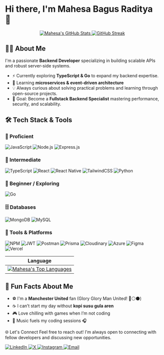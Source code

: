 <p align="center">
  <h1> Hi there, I'm Mahesa Bagus Raditya 👋</h1>
</p>

<p align="center">
  <a href="https://github.com/mahesabagusr">
    <img src="https://github-readme-stats.vercel.app/api?username=mahesabagusr&theme=react&hide_border=false&include_all_commits=true&count_private=false" alt="Mahesa's GitHub Stats" />
  </a>
  <a href="https://git.io/streak-stats">
    <img src="https://github-readme-streak-stats.herokuapp.com/?user=mahesabagusr&theme=react&hide_border=false" alt="GitHub Streak" />
  </a>
</p>

## 👨‍💻 About Me  
I'm a passionate **Backend Developer** specializing in building scalable APIs and robust server-side systems.  

- ⚡ Currently exploring **TypeScript & Go** to expand my backend expertise.  
- 🌱 Learning **microservices & event-driven architecture**   
- 💡 Always curious about solving practical problems and learning through open-source projects.  
- 🎯 Goal: Become a **Fullstack Backend Specialist** mastering performance, security, and scalability.  

## 🛠️ Tech Stack & Tools

### 🚀 Proficient
<p>
<a><img alt="JavaScript" src="https://img.shields.io/badge/JavaScript-%23323330.svg?style=for-the-badge&logo=javascript&logoColor=%23F7DF1E"></a>
<a><img alt="Node.js" src="https://img.shields.io/badge/Node.js-6DA55F?style=for-the-badge&logo=node.js&logoColor=white"></a>
<a><img alt="Express.js" src="https://img.shields.io/badge/Express.js-%23404d59.svg?style=for-the-badge&logo=express&logoColor=%2361DAFB"></a>
</p>

### 🌟 Intermediate
<p>
<a><img alt="TypeScript" src="https://img.shields.io/badge/TypeScript-3178C6?style=for-the-badge&logo=typescript&logoColor=white"></a>
<a><img alt="React" src="https://img.shields.io/badge/React-%2320232a.svg?style=for-the-badge&logo=react&logoColor=%2361DAFB"></a>
<a><img alt="React Native" src="https://img.shields.io/badge/React_Native-%2320232a.svg?style=for-the-badge&logo=react&logoColor=%2361DAFB"></a>
<a><img alt="TailwindCSS" src="https://img.shields.io/badge/TailwindCSS-%2338B2AC.svg?style=for-the-badge&logo=tailwind-css&logoColor=white"></a>
<a><img alt="Python" src="https://img.shields.io/badge/Python-3670A0?style=for-the-badge&logo=python&logoColor=ffdd54"></a>
</p>

### 📖 Beginner / Exploring
<p>
<a><img alt="Go" src="https://img.shields.io/badge/Go-00ADD8?style=for-the-badge&logo=go&logoColor=white"></a>
</p>

### 🗄️ Databases
<p>
<a><img alt="MongoDB" src="https://img.shields.io/badge/MongoDB-%234ea94b.svg?style=for-the-badge&logo=mongodb&logoColor=white"></a>
<a><img alt="MySQL" src="https://img.shields.io/badge/MySQL-4479A1.svg?style=for-the-badge&logo=mysql&logoColor=white"></a>
</p>

### 🧰 Tools & Platforms
<p>
<a><img alt="NPM" src="https://img.shields.io/badge/NPM-%23CB3837.svg?style=for-the-badge&logo=npm&logoColor=white"></a>
<a><img alt="JWT" src="https://img.shields.io/badge/JWT-black?style=for-the-badge&logo=JSON%20web%20tokens"></a>
<a><img alt="Postman" src="https://img.shields.io/badge/Postman-FF6C37?style=for-the-badge&logo=postman&logoColor=white"></a>
<a><img alt="Prisma" src="https://img.shields.io/badge/Prisma-3982CE?style=for-the-badge&logo=Prisma&logoColor=white"></a>
<a><img alt="Cloudinary" src="https://img.shields.io/badge/Cloudinary-3448C5?style=for-the-badge&logo=Cloudinary&logoColor=white"></a>
<a><img alt="Azure" src="https://img.shields.io/badge/Azure-0072C6?style=for-the-badge&logo=microsoftazure&logoColor=white"></a>
<a><img alt="Figma" src="https://img.shields.io/badge/Figma-%23F24E1E.svg?style=for-the-badge&logo=figma&logoColor=white"></a>
<a><img alt="Vercel" src="https://img.shields.io/badge/Vercel-000000?style=for-the-badge&logo=vercel&logoColor=white"></a>
</p>

| Language |
| --- |
| [![Mahesa's Top Languages](https://github-readme-stats.vercel.app/api/top-langs/?username=mahesabagusr&theme=react&hide_border=false&include_all_commits=true&count_private=false&layout=compact)](https://github.com/anuraghazra/github-readme-stats) |


## 🎉 Fun Facts About Me  
- ⚽ I'm a **Manchester United** fan (Glory Glory Man United! 🔴⚪⚫)  
- ☕ I can’t start my day without **kopi susu gula aren**  
- 🎮 Love chilling with games when I’m not coding  
- 🎵 Music fuels my coding sessions 🎧

🌐 Let's Connect
Feel free to reach out! I'm always open to connecting with fellow developers and discussing new opportunities.

<p align="left">
<a href="https://linkedin.com/in/mahesabagusr" target="_blank">
<img src="https://img.shields.io/badge/LinkedIn-%230077B5.svg?logo=linkedin&logoColor=white" alt="LinkedIn"/>
</a>
<a href="https://x.com/mahesabagusr" target="_blank">
<img src="https://img.shields.io/badge/X-black.svg?logo=X&logoColor=white" alt="X"/>
</a>
<a href="https://instagram.com/@mahesabagus.r" target="_blank">
<img src="https://img.shields.io/badge/Instagram-%23E4405F.svg?logo=Instagram&logoColor=white" alt="Instagram"/>
</a>
<a href="mailto:mahesabagusraditya1@gmail.com">
<img src="https://img.shields.io/badge/Email-D14836?logo=gmail&logoColor=white" alt="Email"/>
</a>
</p>
